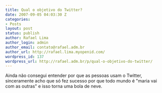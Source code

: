 ```yaml
---
title: Qual o objetivo do Twitter?
date: 2007-09-05 04:03:30 Z
categories:
- Posts
layout: post
status: publish
author: Rafael Lima
author_login: admin
author_email: contato@rafael.adm.br
author_url: http://rafael.lima.myopenid.com/
wordpress_id: 137
wordpress_url: http://rafael.adm.br/p/qual-o-objetivo-do-twitter/
---
```


Ainda n&atilde;o consegui entender por que as pessoas usam o Twitter, sinceramente acho que s&oacute; fez sucesso por que todo mundo &eacute; "maria vai com as outras" e isso torna uma bola de neve.
